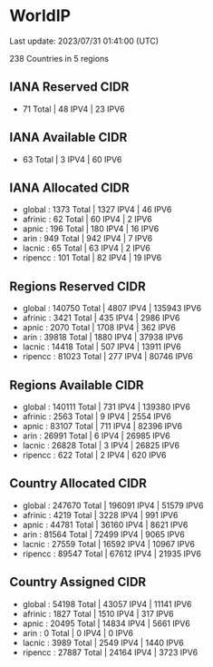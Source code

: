 # WorldIP

Last update: 2023/07/31 01:41:00 (UTC)

238 Countries in 5 regions

## IANA Reserved CIDR

- 71 Total | 48 IPV4 | 23 IPV6

## IANA Available CIDR

- 63 Total | 3 IPV4 | 60 IPV6

## IANA Allocated CIDR

- global : 1373 Total | 1327 IPV4 | 46 IPV6
- afrinic : 62 Total | 60 IPV4 | 2 IPV6
- apnic : 196 Total | 180 IPV4 | 16 IPV6
- arin : 949 Total | 942 IPV4 | 7 IPV6
- lacnic : 65 Total | 63 IPV4 | 2 IPV6
- ripencc : 101 Total | 82 IPV4 | 19 IPV6

## Regions Reserved CIDR

- global : 140750 Total | 4807 IPV4 | 135943 IPV6
- afrinic : 3421 Total | 435 IPV4 | 2986 IPV6
- apnic : 2070 Total | 1708 IPV4 | 362 IPV6
- arin : 39818 Total | 1880 IPV4 | 37938 IPV6
- lacnic : 14418 Total | 507 IPV4 | 13911 IPV6
- ripencc : 81023 Total | 277 IPV4 | 80746 IPV6

## Regions Available CIDR

- global : 140111 Total | 731 IPV4 | 139380 IPV6
- afrinic : 2563 Total | 9 IPV4 | 2554 IPV6
- apnic : 83107 Total | 711 IPV4 | 82396 IPV6
- arin : 26991 Total | 6 IPV4 | 26985 IPV6
- lacnic : 26828 Total | 3 IPV4 | 26825 IPV6
- ripencc : 622 Total | 2 IPV4 | 620 IPV6

## Country Allocated CIDR

- global : 247670 Total | 196091 IPV4 | 51579 IPV6
- afrinic : 4219 Total | 3228 IPV4 | 991 IPV6
- apnic : 44781 Total | 36160 IPV4 | 8621 IPV6
- arin : 81564 Total | 72499 IPV4 | 9065 IPV6
- lacnic : 27559 Total | 16592 IPV4 | 10967 IPV6
- ripencc : 89547 Total | 67612 IPV4 | 21935 IPV6

## Country Assigned CIDR

- global : 54198 Total | 43057 IPV4 | 11141 IPV6
- afrinic : 1827 Total | 1510 IPV4 | 317 IPV6
- apnic : 20495 Total | 14834 IPV4 | 5661 IPV6
- arin : 0 Total | 0 IPV4 | 0 IPV6
- lacnic : 3989 Total | 2549 IPV4 | 1440 IPV6
- ripencc : 27887 Total | 24164 IPV4 | 3723 IPV6
